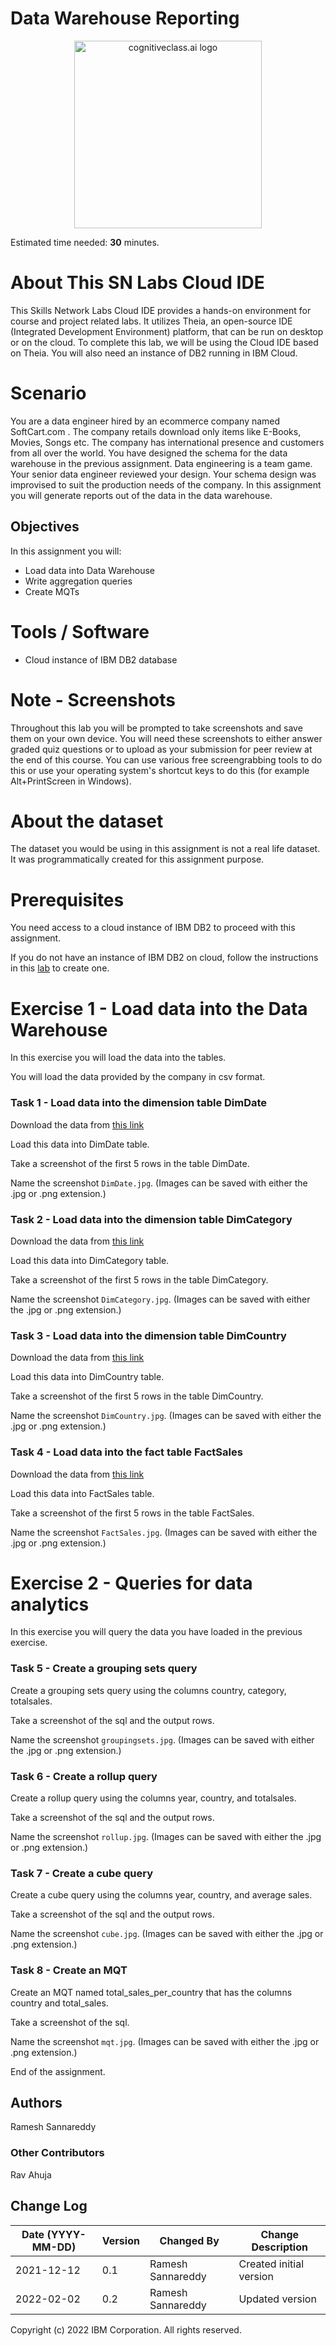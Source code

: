 <html lang="en">
  <head>
    <meta charset="utf-8">
    <meta name="viewport" content="width=device-width, initial-scale=1">
    <link rel="stylesheet" href="https://stackpath.bootstrapcdn.com/bootstrap/4.3.1/css/bootstrap.min.css" integrity="sha384-ggOyR0iXCbMQv3Xipma34MD+dH/1fQ784/j6cY/iJTQUOhcWr7x9JvoRxT2MZw1T" crossorigin="anonymous">
    <link rel="stylesheet" href="https://unpkg.com/@highlightjs/cdn-assets@10.7.1/styles/default.min.css">
  </head>
  <body>
    <h1>Data Warehouse Reporting</h1>
    <center>
      <img src="https://cf-courses-data.s3.us.cloud-object-storage.appdomain.cloud/IBM-DB0321EN-SkillsNetwork/labs/module%201/images/IDSNlogo.png" width="300" alt="cognitiveclass.ai logo">
    </center>
    <p>Estimated time needed: <strong>30</strong> minutes.</p>
    <h1>About This SN Labs Cloud IDE</h1>
    <p>This Skills Network Labs Cloud IDE provides a hands-on environment for course and project related labs. It utilizes Theia, an open-source IDE (Integrated Development Environment) platform, that can be run on desktop or on the cloud. To complete this lab, we will be using the Cloud IDE based on Theia. You will also need an instance of DB2 running in IBM Cloud.</p>
    <h1>Scenario</h1>
    <p>You are a data engineer hired by an ecommerce company named SoftCart.com . The company retails download only items like E-Books, Movies, Songs etc. The company has international presence and customers from all over the world. You have designed the schema for the data warehouse in the previous assignment. Data engineering is a team game. Your senior data engineer reviewed your design. Your schema design was improvised to suit the production needs of the company. In this assignment you will generate reports out of the data in the data warehouse.</p>
    <h2>Objectives</h2>
    <p>In this assignment you will:</p>
    <ul>
      <li>Load data into Data Warehouse</li>
      <li>Write aggregation queries</li>
      <li>Create MQTs</li>
    </ul>
    <h1>Tools / Software</h1>
    <ul>
      <li>Cloud instance of IBM DB2 database</li>
    </ul>
    <h1>Note - Screenshots</h1>
    <p>Throughout this lab you will be prompted to take screenshots and save them on your own device. You will need these screenshots to either answer graded quiz questions or to upload as your submission for peer review at the end of this course. You can use various free screengrabbing tools to do this or use your operating system's shortcut keys to do this (for example Alt+PrintScreen in Windows).</p>
    <h1>About the dataset</h1>
    <p>The dataset you would be using in this assignment is not a real life dataset. It was programmatically created for this assignment purpose.</p>
    <h1>Prerequisites</h1>
    <p>You need access to a cloud instance of IBM DB2 to proceed with this assignment.</p>
    <p>If you do not have an instance of IBM DB2 on cloud, follow the instructions in this <a href="https://cf-courses-data.s3.us.cloud-object-storage.appdomain.cloud/IBMDeveloperSkillsNetwork-DB0201EN-SkillsNetwork/labs/Labs_Coursera_V5/labs/Lab%20-%20Sign%20up%20for%20IBM%20Cloud%20-%20Create%20Db2%20service%20instance%20-%20Get%20started%20with%20the%20Db2%20console/instructional-labs.md.html?utm_medium=Exinfluencer&#x26;utm_source=Exinfluencer&#x26;utm_content=000026UJ&#x26;utm_term=10006555&#x26;utm_id=NA-SkillsNetwork-Channel-SkillsNetworkCoursesIBMDB0321ENSkillsNetwork26764238-2021-01-01" target="_new">lab</a> to create one.</p>
    <h1>Exercise 1 - Load data into the Data Warehouse</h1>
    <p>In this exercise you will load the data into the tables.</p>
    <p>You will load the data provided by the company in csv format.</p>
    <h3>Task 1 - Load data into the dimension table DimDate</h3>
    <p>Download the data from <a href="https://cf-courses-data.s3.us.cloud-object-storage.appdomain.cloud/IBM-DB0321EN-SkillsNetwork/datawarehousing/DimDate.csv?utm_medium=Exinfluencer&#x26;utm_source=Exinfluencer&#x26;utm_content=000026UJ&#x26;utm_term=10006555&#x26;utm_id=NA-SkillsNetwork-Channel-SkillsNetworkCoursesIBMDB0321ENSkillsNetwork26764238-2021-01-01">this link</a></p>
    <p>Load this data into DimDate table.</p>
    <p>Take a screenshot of the first 5 rows in the table DimDate.</p>
    <p>Name the screenshot <code>DimDate.jpg</code>. (Images can be saved with either the .jpg or .png extension.)</p>
    <h3>Task 2 - Load data into the dimension table DimCategory</h3>
    <p>Download the data from <a href="https://cf-courses-data.s3.us.cloud-object-storage.appdomain.cloud/IBM-DB0321EN-SkillsNetwork/datawarehousing/DimCategory.csv?utm_medium=Exinfluencer&#x26;utm_source=Exinfluencer&#x26;utm_content=000026UJ&#x26;utm_term=10006555&#x26;utm_id=NA-SkillsNetwork-Channel-SkillsNetworkCoursesIBMDB0321ENSkillsNetwork26764238-2021-01-01">this link</a></p>
    <p>Load this data into DimCategory table.</p>
    <p>Take a screenshot of the first 5 rows in the table DimCategory.</p>
    <p>Name the screenshot <code>DimCategory.jpg</code>. (Images can be saved with either the .jpg or .png extension.)</p>
    <h3>Task 3 - Load data into the dimension table DimCountry</h3>
    <p>Download the data from <a href="https://cf-courses-data.s3.us.cloud-object-storage.appdomain.cloud/IBM-DB0321EN-SkillsNetwork/datawarehousing/DimCountry.csv?utm_medium=Exinfluencer&#x26;utm_source=Exinfluencer&#x26;utm_content=000026UJ&#x26;utm_term=10006555&#x26;utm_id=NA-SkillsNetwork-Channel-SkillsNetworkCoursesIBMDB0321ENSkillsNetwork26764238-2021-01-01">this link</a></p>
    <p>Load this data into DimCountry table.</p>
    <p>Take a screenshot of the first 5 rows in the table DimCountry.</p>
    <p>Name the screenshot <code>DimCountry.jpg</code>. (Images can be saved with either the .jpg or .png extension.)</p>
    <h3>Task 4 - Load data into the fact table FactSales</h3>
    <p>Download the data from <a href="https://cf-courses-data.s3.us.cloud-object-storage.appdomain.cloud/IBM-DB0321EN-SkillsNetwork/datawarehousing/FactSales.csv?utm_medium=Exinfluencer&#x26;utm_source=Exinfluencer&#x26;utm_content=000026UJ&#x26;utm_term=10006555&#x26;utm_id=NA-SkillsNetwork-Channel-SkillsNetworkCoursesIBMDB0321ENSkillsNetwork26764238-2021-01-01">this link</a></p>
    <p>Load this data into FactSales table.</p>
    <p>Take a screenshot of the first 5 rows in the table FactSales.</p>
    <p>Name the screenshot <code>FactSales.jpg</code>. (Images can be saved with either the .jpg or .png extension.)</p>
    <h1>Exercise 2 - Queries for data analytics</h1>
    <p>In this exercise you will query the data you have loaded in the previous exercise.</p>
    <h3>Task 5 - Create a grouping sets query</h3>
    <p>Create a grouping sets query using the columns country, category, totalsales.</p>
    <p>Take a screenshot of the sql and the output rows.</p>
    <p>Name the screenshot <code>groupingsets.jpg</code>. (Images can be saved with either the .jpg or .png extension.)</p>
    <h3>Task 6 - Create a rollup query</h3>
    <p>Create a rollup query using the columns year, country, and totalsales.</p>
    <p>Take a screenshot of the sql and the output rows.</p>
    <p>Name the screenshot <code>rollup.jpg</code>. (Images can be saved with either the .jpg or .png extension.)</p>
    <h3>Task 7 - Create a cube query</h3>
    <p>Create a cube query using the columns year, country, and average sales.</p>
    <p>Take a screenshot of the sql and the output rows.</p>
    <p>Name the screenshot <code>cube.jpg</code>. (Images can be saved with either the .jpg or .png extension.)</p>
    <h3>Task 8 - Create an MQT</h3>
    <p>Create an MQT named total_sales_per_country that has the columns country and total_sales.</p>
    <p>Take a screenshot of the sql.</p>
    <p>Name the screenshot <code>mqt.jpg</code>. (Images can be saved with either the .jpg or .png extension.)</p>
    <p>End of the assignment.</p>
    <h2>Authors</h2>
    <p>Ramesh Sannareddy</p>
    <h3>Other Contributors</h3>
    <p>Rav Ahuja</p>
    <h2>Change Log</h2>
    <table>
      <thead>
        <tr>
          <th>Date (YYYY-MM-DD)</th>
          <th>Version</th>
          <th>Changed By</th>
          <th>Change Description</th>
        </tr>
      </thead>
      <tbody>
        <tr>
          <td>2021-12-12</td>
          <td>0.1</td>
          <td>Ramesh Sannareddy</td>
          <td>Created initial version</td>
        </tr>
        <tr>
          <td>2022-02-02</td>
          <td>0.2</td>
          <td>Ramesh Sannareddy</td>
          <td>Updated version</td>
        </tr>
      </tbody>
    </table>
    <p>Copyright (c) 2022 IBM Corporation. All rights reserved.</p>
  </body>
</html>